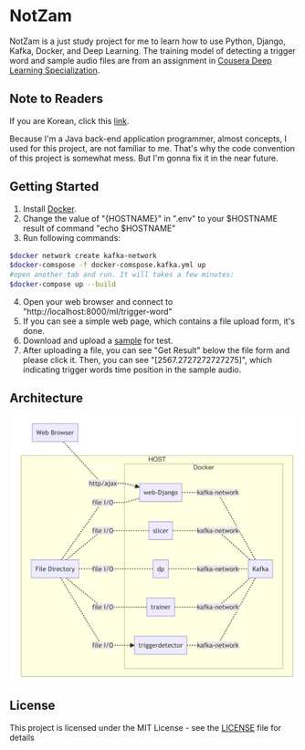 # NotZam
NotZam is a just study project for me to learn how to use Python, Django, Kafka, Docker, and Deep Learning. The training model of detecting a trigger word and sample audio files are from an assignment in [Cousera Deep Learning Specialization](https://www.coursera.org/specializations/deep-learning).


## Note to Readers
If you are Korean, click this [link](README_kor.md).

Because I'm a Java back-end application programmer, almost concepts, I used for this project, are not familiar to me. That's why the code convention of this project is somewhat mess. But I'm gonna fix it in the near future.


## Getting Started
1. Install [Docker](https://www.docker.com/products/docker-desktop).
2. Change the value of "{HOSTNAME}" in ".env" to your \$HOSTNAME result of command "echo $HOSTNAME"
3. Run following commands:
```bash
$docker network create kafka-network
$docker-comspose -f docker-comspose.kafka.yml up
#open another tab and run. It will takes a few minutes:
$docker-compose up --build
```
4. Open your web browser and connect to "http://localhost:8000/ml/trigger-word"
5. If you can see a simple web page, which contains a file upload form, it's done.
6. Download and upload a [sample](web/uploads/sample.wav) for test.
7. After uploading a file, you can see "Get Result" below the file form and please click it. Then, you can see "[2567.2727272727275]", which indicating trigger words time position in the sample audio.

## Architecture
![architecture](images/architecture.jpg)

## License
This project is licensed under the MIT License - see the [LICENSE](LICENSE) file for details
